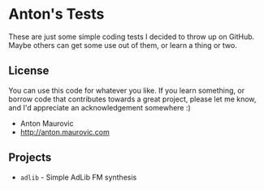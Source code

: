 Anton's Tests
=============

These are just some simple coding tests I decided to throw up
on GitHub. Maybe others can get some use out of them, or learn
a thing or two.


License
-------

You can use this code for whatever you like. If you learn something,
or borrow code that contributes towards a great project, please let
me know, and I'd appreciate an acknowledgement somewhere :)

* Anton Maurovic
* http://anton.maurovic.com


Projects
--------

* `adlib` - Simple AdLib FM synthesis
